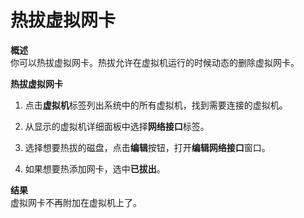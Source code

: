 # 热拔虚拟网卡

**概述**<br/>
你可以热拔虚拟网卡。热拔允许在虚拟机运行的时候动态的删除虚拟网卡。


**热拔虚拟网卡**

1. 点击**虚拟机**标签列出系统中的所有虚拟机，找到需要连接的虚拟机。

2. 从显示的虚拟机详细面板中选择**网络接口**标签。

3. 选择想要热拔的磁盘，点击**编辑**按钮，打开**编辑网络接口**窗口。

4. 如果想要热添加网卡，选中**已拔出**。

**结果**<br/>
虚拟网卡不再附加在虚拟机上了。
